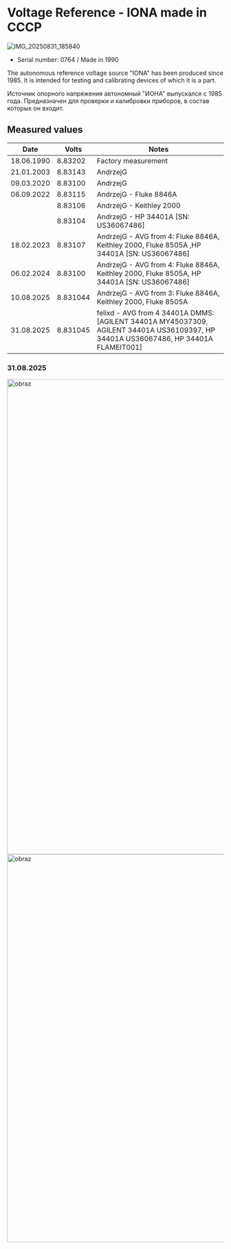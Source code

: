 # Voltage Reference -  IONA made in CCCP

![IMG_20250831_185840](https://github.com/user-attachments/assets/d9f38390-63d4-47d7-ae4b-f0000d66eb74)

* Serial number: 0764 / Made in 1990

The autonomous reference voltage source "IONA" has been produced since 1985. It is intended for testing and calibrating devices of which it is a part.

Источник опорного напряжения автономный "ИОНА" выпускался с 1985 года. Предназначен для проверки и калибровки приборов, в состав которых он входит.

## Measured values

| Date       | Volts     | Notes                                 |
|------------|-----------|---------------------------------------|
| 18.06.1990 | 8.83202  | Factory measurement                   |
| 21.01.2003 | 8.83143  | AndrzejG                              |
| 09.03.2020 | 8.83100  | AndrzejG                              |
| 06.09.2022 | 8.83115  | AndrzejG - Fluke 8846A                |
|            | 8.83106  | AndrzejG - Keithley 2000              |
|            | 8.83104  | AndrzejG - HP 34401A [SN: US36067486] |
| 18.02.2023 | 8.83107  | AndrzejG - AVG from 4: Fluke 8846A, Keithley 2000, Fluke 8505A ,HP 34401A [SN: US36067486] |
| 06.02.2024 | 8.83100  | AndrzejG - AVG from 4: Fluke 8846A, Keithley 2000, Fluke 8505A, HP 34401A [SN: US36067486] |
| 10.08.2025 | 8.831044 | AndrzejG - AVG from 3: Fluke 8846A, Keithley 2000, Fluke 8505A |
| 31.08.2025 | 8.831045 | felixd   - AVG from 4 34401A DMMS: [AGILENT 34401A MY45037309, AGILENT 34401A US36109397, HP 34401A US36067486, HP 34401A FLAMEIT001] |

### 31.08.2025
<img width="1837" height="1106" alt="obraz" src="https://github.com/user-attachments/assets/72af7a5d-35bc-4809-b18e-a063d17aca2f" />
<img width="1831" height="903" alt="obraz" src="https://github.com/user-attachments/assets/7b6f4d22-3674-426e-98d8-63b72ddfcaec" />
